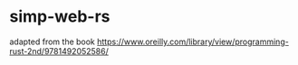 # simp-web-rs

adapted from the book https://www.oreilly.com/library/view/programming-rust-2nd/9781492052586/
